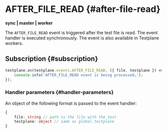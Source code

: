 # AFTER_FILE_READ {#after-file-read}

**sync | master | worker**

The `AFTER_FILE_READ` event is triggered after the test file is read. The event handler is executed synchronously. The event is also available in Testplane workers.

## Subscription {#subscription}

```javascript
testplane.on(testplane.events.AFTER_FILE_READ, ({ file, testplane }) => {
    console.info('AFTER_FILE_READ event is being processed…');
});
```

### Handler parameters {#handler-parameters}

An object of the following format is passed to the event handler:

```typescript
{
    file: string // path to the file with the test
    testplane: object // same as global.testplane
}
```